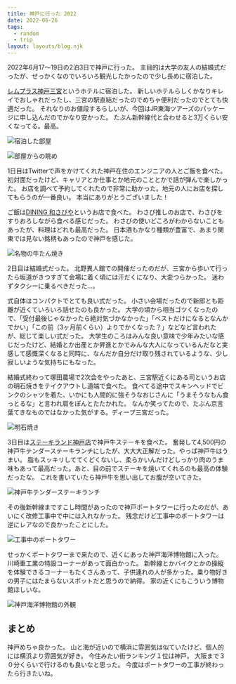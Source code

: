 ```yaml
---
title: 神戸に行った 2022
date: 2022-06-26
tags:
  - random
  - trip
layout: layouts/blog.njk
---
```


2022年6月17〜19日の2泊3日で神戸に行った。
主目的は大学の友人の結婚式だったが、せっかくなのでいろいろ観光したかったので少し長めに宿泊した。

[レムプラス神戸三宮](https://www.hankyu-hotel.com/hotel/remm/kobe-sannomiya)というホテルに宿泊した。
新しいホテルらしくかなりキレイでおしゃれだったし、三宮の駅直結だったのでめちゃ便利だったのでとても快適だった。
それなりのお値段するらしいが、今回はJR東海ツアーズのパッケージに申し込んだのでかなり安かった。
たぶん新幹線代と合わせると3万くらい安くなってる。最高。

![宿泊した部屋](https://lh3.googleusercontent.com/GmFST2C1VRLy6zRqY40xxv1OhrBPtPTSIPyQyBbfWVyOym8erFfscSnCKnz81yI636wzNdi3Qr3zxmvdF698KfTd-Pkx0eP-_apyW_2dnV_79Qhx_WZL57TCZkEeO-0duAUA3ED3Ij05GhxUEKojgaqlajw2MWRdZxxa7aWbUBdSonpg2K7veR8sOX_u0NdMnhwtnu5948jbErbb6T6mCBH7CGtzNBIxQqrxDTrwjLzVBZBGXhUrfGCRSjhxk8vJsGAmkh5ylSEmfYYOI9vNeUOZF79NHg6kFvwCNjB12GYJLYLE8ymx8tvJrvxfzqqBHOIGyNjXOirMrk8oIpMe2uzJwBDvZ6HxWbRwCT7ZiBHK42i_oBxMQrc8zt5nLoZrT5y9Z1PmjkHI1EKumXLbX_lprqOsdmBRAOFYPR7ONaBNTE74bsMoqqSZifKW34vUDw1HeKK9tjUiEiB1npMeSEx6u-xI1xa5qCOuiY_ObFRpxfpEbt45PDDj5ZqOX70mWCNdZAizuVMonFB3YsIWD6A9xVEfEch289jfcOapUER-C_ywc7xkShQ3FCm3YFcMyyuvvd5fh2ZVg4vQ8VDNODtVP-C7n3XWcdaW-dE4LrgYl8ZAFNu9zD1vJpOdaqGCT9XQHDDBXjhS_xt5y8CSbnCDu5iX6OsD44YZouTCSUJguS7ibceLlGopo480BNkrXIBGugGKg4Hu1Hg1TLn_5fnudCJ1YM1x3cA07HLaBw-KMFGZFUvJMl_YiFI=w800-h450-no?authuser=0)

![部屋からの眺め](https://lh3.googleusercontent.com/7oTcWQlGTRuccQO8MjLN0DEAx4Y2mipGgYr-HaVrkpt-bXtZO_zIYIHhByq6suvUlqZEuegeUgGwCOfzWkrAsOSBQU0ToBjKk2nHG_DDpsAGl6CKLac6I5HQTvsLATWBy9_xJSS-ToHEczsBxvfSxRmqM4zZZzEYc3aVsCHj8BG27MWyHLkN2YjReAYCrtfP8jFEXC8GA8EuCdya9v3QSF6lBn_5zdMDrFKIOe55isG9bi5_Z21YFTP8o0bQuQPVDLMGCTdNSrVM2cmdYV4pqyNRpPzlwdkQKw4Gp-iislvpgxGppFUVKt9g3W0TrF2cmr4GyHU6bOSnPB0ttgpNabEQu6jp_AKXYnkbaMmx-eBlqW7z9OKA4D5Jq2oCMvXB7F-W5jnAKbrvYQtqy39A7Q6J2nHuF-cMBkjTxgEqBOqGCbrrbeygUy9VBTWU-iyU3ANznJ8IdHC-hDtC0TtjGpM7CU6e_Cxgwzy_lmNA7_JL3Z8Va4L0hy1vMZPZuCpjGo28_zApBj9iu9a8QWYS1xuH1dydsXqozDp5WYVav_RfOJF-CiyI6dSTopvV0_gPPgqr4UW2Cu7rKOhoBSkGTKJtd1weUSEanW1CT3wKAE6BNBIBJ_CjPnkyyiiXl9VqV9Am-Yjb6RaQuSeDoZyJBQqRCIIXIgI_oH2hBeBYyS7KOp5yp97DWzSWlb1qyQqXz8hfolpkcr_bhAwWGhsUZj7T4JoDL-QQpx3L8POgxF_i4opp3KkAYBk9LzE=w800-h450-no?authuser=0)

1日目はTwitterで声をかけてくれた神戸在住のエンジニアの人とご飯を食べた。
初対面だったけど、キャリアとか仕事とか地元のこととかで話が弾んで楽しかった。
お店を調べて予約してくれたので非常に助かった。地元の人にお店を探してもらうのが一番良い。
本当にありがとうございました！

ご飯は[DINING 和さびや](https://diningwasabiya.com/)というお店で食べた。
わさび推しのお店で、わさびをすりおろしながら食べる感じだった。
わさびの使いどころがわからないこともあったが、料理はどれも最高だった。
日本酒もかなり種類が豊富で、あまり関東では見ない銘柄もあったので神戸を感じた。

![名物の牛たん焼き](https://lh3.googleusercontent.com/bievzmlmNzj7EZVgCFwIGZhgOXdu4foBC4Wuu180CTWqyJMO6KLMN0jAkKKCCKuo_ZGnNm57MRPh7yoLR4LHwUBiG6oPYLIEq_GDWjyZbhOIlOLkd-KbhaOka1bgMBdl7GLSp6N4SNbTm6YBTKaWe-xHGCaQ4Pznt6kEUSQua3mYRt02zZxcMVj1_LELk6cTYGRd64XRoYSA2ooKAFNcT6M7xQqcnoD3SoxsSM1JOxSDWx-SXTQkTelmdVJoh29yksdtI_9t3pQ4jS1eRMe2j-K1Wpg7roafeQzqQh6L0XpfyHNlNT7NpZd9urgl8yuTMLi2XaDbSWKt1ngBCklOKHLsTJ42jPWqSDhZuT-NJwee5EznyAObj-1bxRVQfvAKx1YIl9LEtntB0pK_gXJXEaM-hJYvj11cTGbfigYDTdtuj818tIEpXC8ZUAuzpVj2rj8O2thmgSTZXWWUBZ5FZ1kfU4p4f4ATbyTeGxmVV02DBcEfh5UHcRlViWZm335ko3Z2qtYve_MKO-8UPO3Z2AoiWJkR1DBIjP8k7T-YuP2wtIzdVsbH5oJPp9wSH5MWMS5GXeRKZhbpc7PC4EPv6xKpRvqnJ4uCo5AIIu0TTJ8kUIRPDRBTAPmylWl2yD_tGc2U_X885td_OAU-shWznABcIaqznlWfYzXvDMdKcgzGGq_jd2vWQOuDsC6ohcmYj8BD1-un_JNG27MlvZAFclnyN6dkFIMhcUPxgfkQ_az6Urza6_wnIKUFVqU=w800-h450-no?authuser=0)

2日目は結婚式だった。
北野異人館での開催だったのだが、三宮から歩いて行ったら坂道がきつすぎて会場に着く頃には汗だくになり、大変つらかった。
迷わずタクシーに乗るべきだった…。

式自体はコンパクトでとても良い式だった。
小さい会場だったので新郎とも距離が近くていろいろ話せたのも良かった。
大学の頃から相当ゴツくなったので、「受付最後じゃなかったら絶対気づかなかった」「ベストだけになるとなんかでかい」「この前（3ヶ月前くらい）よりでかくなった？」などなど言われたが、総じて楽しい式だった。
大学生のころはみんな良い意味で少年みたいな感じだったけど、結婚とか出産とか昇進とかでみんな大人になっているんだなと実感して感慨深くなると同時に、なんだか自分だけ取り残されているような、少し寂しいような気持ちにもなった。

結婚式終わって塚田農場で2次会をやったあと、三宮駅近くにある司というお店の明石焼きをテイクアウトし道端で食べた。
食べてる途中でスキンヘッドでビンクのシャツを着た、いかにも人間的に強そうなおじさんに「うまそうなもん食っとるな」と言われ肩をぽんとたたかれた。
なんか笑ってたので、たぶん京言葉てきなものではなかった気がする。ディープ三宮だった。

![明石焼き](https://lh3.googleusercontent.com/9yNtIpK0hDXwKA_vFbgS4i-62Mpc0JnlKMJIoNaw3sl8mnQHG5bmtEi3C-qL1ePziy40uUQFk9_LFffcMGslmWAyt9iXaCkrkNbIB7PqukPl88lXWxxFdMxe4kaTWPiMrtHAIi21OCQyFCipOYIExhkYrbu_KvFhYhDsTZj7UGLPPgh4EuOCqlcaRCk3ARAvn3931maOtxdBR1IDBGDcNXVNdl3l1PDgz7UnkOOBEWi6eWVMBNs8paUaj-OJsujXSoRIDG7J3CIvfIhPfv5EZ0pPa3RqIUacGjUXuF_56AuX86eawwX7Fq5dAObAckXy2aTzX4NiMWpC8cEutxPFOGdXbovaq2eG1BmIESIq4k1GW3CyNbMhnsCjprcQGThttgSbfKwxNOoBKSVSFpoSXiT1Y-CYVqpB8bSGMqeCY6UUeJnw23PdAW6hYIIAYe9ra022vsw9qacx1wOUvoV6_z0MbrwAtVBJgV6CnGpmtNDQiGiD3HVLenAG6fQG8qdTlK1Cnj0KJBpHOZSWed6TyF35TqHgxO-31vOZAj8f7XobRrhNiIil0VXr4UnV-bX7UsTD8LIcCHh56-zw6iMayolOu-ibjpDYFndxv6qJKz2i3IF8mj7W0UXoWHE7ucNlx-wdyQmo9_OI2T6Bco_WZKS-T6JoQ0q7Ez5FTRDYH1y9YliHnHDwzFOPr7DWO1ZXsmIslf8Cw_dpi4ImFmLInRnybM1hQBLDZqda14IFjmkPAtdCgpY2obiCdkI=w800-h450-no?authuser=0)

3日目は[ステーキランド神戸店](https://steakland-kobe.jp/)で神戸牛ステーキを食べた。
奮発して4,500円の神戸牛テンダーステーキランチにしたが、大大大正解だった。やっぱ神戸牛はうまい。
脂もスッキリしててくどくないし、柔らかいんだけどしっかり肉のうま味もあって最高だった。あと、目の前でステーキを焼いてくれるのも最高の体験だったな。
これを書いていたら神戸牛を思い出してお腹が空いてきた。

![神戸牛テンダーステーキランチ](https://lh3.googleusercontent.com/cgTsoS_5FWcG0_I4QiLoUNw3gpi3ENksJRWHfSSKiWkQnxfM4ci04ZhizgLpQkFsRwYqCfuJO_c-zuerCsSs-vBmc-IK07jWt9-q0nKozAxm6jpS7l65tqPk6HzTH014G-tAtNTv-_9A2KttWzUEbPI2CwHU24iSPQH0_PWw7xpbUlCrN1DR-Dfi1EE_B9XLoWYxh9clT8iOpQtRst9MfA3BHILps2IehHCeJr3PLU3krHF_ltIQWnY1l53j-aR6p26lXRvje9oOlG7KKlZnRXJAfXC7osXHw2tz_ZakpRomGhp22N67dSzc7KEbiQme1SCCcDEG8RfoEbjjWDVOxtu1EBZTWS_xIjJaJIxE203L3PF4DRGlZkYi6w3YgxCxV0FARGmfB9HpHzpyzJ9cg6MN3W0FHPweF8JLOKXl1RxvQXhUBdmXXAga9me09CeIeLd9b_k_NOZEOLbC59syQMIktW5dhAstf9H2oj-tpSfyEPR6Aazdwb0h5hp0DTfQhsoHTqmTTrxTFOXNVil2IBiSnAQhFhTPxM5CbiYe-kevCQ85HCNo_TErEAPyDuK3vglOg9hSUanjQgrbxRO8gYDh7hZKxLgFUgQ1QVJeh8952VHxLRtocIqK5lWWYn2IVlYim99jbwsVG9rr1SkxxcS_1vbfrmmkHKgiOwRERU7AoNZ8hFN4ixl8HtwgU6h4N3_40miWggmnIGcU5-e0CF9TD53qo6QipMiuO6sRYbhU__SnPwTXPs5eC5c=w800-h450-no?authuser=0)

その後新幹線まですこし時間があったので神戸ポートタワーに行ったのだが、あいにく改修工事中で中には入れなかった。
残念だけど工事中のポートタワーは逆にレアなので良かったことにした。

![工事中のポートタワー](https://lh3.googleusercontent.com/OUWVCHiwMVnuLO8wJYkT-HL9-sOAX4ggVLAnN4m6s-XQ8f3JTbPE7oaavRmucWzVVeADHUbWGkfgWOaAAtOa8Saq33h59_wOBmZ7gWrDrSviMS8S2kKq6dYsHkIMSjP0LvEE5pQC0-4XyryXt3Gikpy2YAd4_9K7EPnPXmjjvo2JK7ZHQTOJ-H1NkVHGDXxVEK11cq7j797vWK3lQ7cMj5dMWlb2fBOMcq0GnbR0yM2noB8PaZLdgxf1ogV-9LXHvOErepY3oxbdrq9Lr5sz_wIFEkUev2i_flEBWSizIWlYt7nTDHaxg3prYDa8DpHgACDKvhgnb0tZO_IzhHrJYSIkq7CwdCAM2fg5bCj5ZvywHxT_kov-2sUfvCqjq4D4krzL1mEDhBwDMna_eNtRHnZxHZ7tduuGev5_yBl8Bui4I4bYorCDjIoZKDBIScHu4SyDlQrzbfFNQcpPpORcdiX6LA2yifdRy2bITLiniliZQzIKZvSobruBImSS9udUNACKCHbMqd1DOM-ZYjl09bcKavjowlPkKCOpyqpLQjokVVdbm0L4HCfT5Uxh4t4CP79ZMDyuv4Gzad42ZICHawmWG0ew8xyJNi4618BebujRIxYpAuiu_Jajh8TEYKbvfNLY6_blf2hkKzTaXDHjE7LvuiQjppakkGZz88cdSJa545TyilAmYZqtU0QqOIihnoZ7SqOlM3mryFZh8ePgDjph-to7KTNI079XlTuL3w-OwFmhfmbzwW7mjZQ=h４５０-no?authuser=0)

せっかくポートタワーまで来たので、近くにあった神戸海洋博物館に入った。
川崎重工業の特設コーナーがあって面白かった。
新幹線とかバイクとかの操縦を体験できるコーナーもたくさんあって、子供連れの人が多かった。乗り物好きの男子にはたまらないスポットだと思うので納得。
家の近くにもこういう博物館ほしいな。

![神戸海洋博物館の外観](https://lh3.googleusercontent.com/F9gxLtKPy8sK8nCL2r3NIGB9MbJgCG3jlKqPz6tEQVZmO6y6D0AR62r2Z4eBeGoaOrDUpVHsa9OuhaIAIAA7EO_609iGpvSWr4JUQAYV1CEw_37O3G_ABZYREQraoxo0Vk0SGIy_32VHQUtae9naKcKGncFU_1qyh7aBuLxbGn76jExjFfN7wHRCrMnQ96OaRSl--TtiuBGTNkZo7HgdrjYEvwZKlH-l-3fbU0N1SfFT9rublxTYLYZ2fxw_j3Mc1kzUuyEPfaLJVOXd6Nk_E3GDijl5xsP24EMpQ9HT9QKuMNM8gpSqWR--D85-8hptZ7Mfpr3kopgCMS_EN8aOd03gwwnDjPusHFWHPy1j_segGEJSB5AxX7-iKle7NqWsD-Vh0gxhvXnJz0H3xS0frgtq17PcBGBnYOh6T2CnVbQ2IH0BlojWYrwp5wv3Lzf-Hm008mnOtEeAhIEc4RKYEeZPRbnDpdR7MbI73VGz4BMoQ5jf5ue4DaI8bJhxIKY0_D7bW8uRewADeneBDqXgRSUlPCD7n973XOzbpmPadwr_QxHNVcqxyCS1__VFubp-minZGgCFmEoY6cQNwYNc-7kBClQjfUrgdYJIAqe0z9L1eu2xzoNtGvfs0lm9yz91tHLY78E5e-8YmW-AWZb5ykr2y1K_5Ct5juahHKl8OWlvbk5yCLodXbf_0R84lCVT4Qmz4Kq5ocG8fFSQE35u7fopKXBMbcaAhvdJ1xvGimT7ar7mWYLgEKg0_bs=w800-h450-no?authuser=0)

## まとめ

神戸めちゃ良かった。
山と海が近いので横浜に雰囲気は似ていたけど、個人的には横浜より雰囲気が好き。
今住みたい街ランキング１位は神戸。
大阪まで３０分くらいで行けるのも良いなと思った。
今度はポートタワーの工事が終わったら行きたいね。